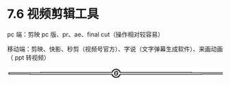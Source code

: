 # 7.6 视频剪辑工具

pc 端：剪映 pc 版、pr、ae、final cut（操作相对较容易）

移动端：剪映、快影、秒剪（视频号官方）、字说（文字弹幕生成软件）、来画动画（ ppt 转视频）

![](img/75a2819e1a58997a8c18fd3150be6c39.png)